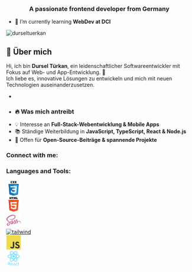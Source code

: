<h3 align="center">A passionate frontend developer from Germany</h3>

- 🌱 I’m currently learning **WebDev at DCI**
<p align="left"> <img src="https://komarev.com/ghpvc/?username=durseltuerkan&label=Profile%20views&color=0e75b6&style=flat" alt="durseltuerkan" /> </p>


## 👋 Über mich  

Hi, ich bin **Dursel Türkan**, ein leidenschaftlicher Softwareentwickler mit Fokus auf Web- und App-Entwicklung. 🚀  
Ich liebe es, innovative Lösungen zu entwickeln und mich mit neuen Technologien auseinanderzusetzen.  



- 
- ### 🔥 Was mich antreibt  
- 💡 Interesse an **Full-Stack-Webentwicklung & Mobile Apps**  
- 📚 Ständige Weiterbildung in **JavaScript, TypeScript, React & Node.js**  
- 🤝 Offen für **Open-Source-Beiträge & spannende Projekte**  


<h3 align="left">Connect with me:</h3>
<p align="left">
</p>

<h3 align="left">Languages and Tools:</h3>
<p align="left"> 
  <a href="https://www.w3schools.com/css/" target="_blank" rel="noreferrer"> 
    <img src="https://raw.githubusercontent.com/devicons/devicon/master/icons/css3/css3-original-wordmark.svg" alt="css3" width="40" height="40"/> 
  </a> <br>
  <a href="https://www.w3.org/html/" target="_blank" rel="noreferrer"> 
    <img src="https://raw.githubusercontent.com/devicons/devicon/master/icons/html5/html5-original-wordmark.svg" alt="html5" width="40" height="40"/> 
  </a> <br>
  <a href="https://sass-lang.com" target="_blank" rel="noreferrer"> 
    <img src="https://raw.githubusercontent.com/devicons/devicon/master/icons/sass/sass-original.svg" alt="sass" width="40" height="40"/> 
  </a> <br>
  <a href="https://tailwindcss.com/" target="_blank" rel="noreferrer"> 
    <img src="https://www.vectorlogo.zone/logos/tailwindcss/tailwindcss-icon.svg" alt="tailwind" width="40" height="40"/> 
  </a> <br>
  <a href="https://developer.mozilla.org/en-US/docs/Web/JavaScript" target="_blank" rel="noreferrer"> 
    <img src="https://raw.githubusercontent.com/devicons/devicon/master/icons/javascript/javascript-original.svg" alt="javascript" width="40" height="40"/> 
  </a> <br>
  <a href="https://reactjs.org/" target="_blank" rel="noreferrer"> 
    <img src="https://raw.githubusercontent.com/devicons/devicon/master/icons/react/react-original-wordmark.svg" alt="react" width="40" height="40"/> 
  </a> <br>
</p>



<!--
**durseltuerkan/durseltuerkan** is a ✨ _special_ ✨ repository because its `README.md` (this file) appears on your GitHub profile.

Here are some ideas to get you started:

- 🔭 I’m currently working on ...
- 🌱 I’m currently learning ...
- 👯 I’m looking to collaborate on ...
- 🤔 I’m looking for help with ...
- 💬 Ask me about ...
- 📫 How to reach me: ...
- 😄 Pronouns: ...
- ⚡ Fun fact: ...
-->
